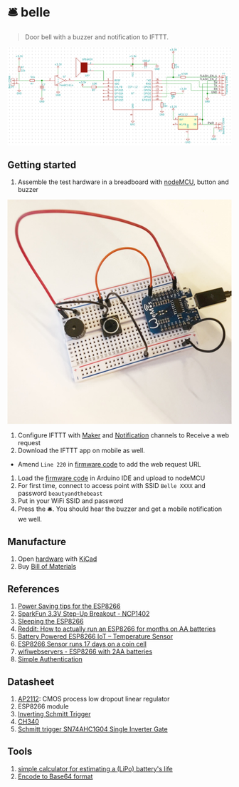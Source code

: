 # 🛎 belle

> Door bell with a buzzer and notification to IFTTT.

![](screenshot.png)

## Getting started

1. Assemble the test hardware in a breadboard with [nodeMCU](http://nodemcu.com/index_en.html), button and buzzer

  ![](breadboard.JPG)
1. Configure IFTTT with [Maker](https://ifttt.com/maker) and [Notification](https://ifttt.com/if_notifications) channels to Receive a web request
1. Download the IFTTT app on mobile as well.
- Amend `Line 220` in [firmware code](firmware/belle.ino#L220) to add the web request URL
1. Load the [firmware code](firmware/belle.ino) in Arduino IDE and upload to nodeMCU
1. For first time, connect to access point with SSID `Belle XXXX` and password `beautyandthebeast`
1. Put in your WiFi SSID and password
1. Press the 🛎. You should hear the buzzer and get a mobile notification we well.

## Manufacture

1. Open [hardware](hardware) with [KiCad](http://kicad-pcb.org/)
1. Buy [Bill of Materials](https://docs.google.com/spreadsheets/d/1m9wsQ8mQkDeZknwRr8GEDQU02FGcmrBqXRizbyn6Ccs/pubhtml)

## References

1. [Power Saving tips for the ESP8266](https://github.com/z2amiller/sensorboard/blob/master/PowerSaving.md)
1. [SparkFun 3.3V Step-Up Breakout - NCP1402](https://www.sparkfun.com/products/10967)
1. [Sleeping the ESP8266](http://www.esp8266.com/wiki/doku.php?id=esp8266_power_usage)
1. [Reddit: How to actually run an ESP8266 for months on AA batteries](https://www.reddit.com/r/esp8266/comments/4gmkfl/how_to_actually_run_an_esp8266_for_months_on_aa/)
1. [Battery Powered ESP8266 IoT – Temperature Sensor](http://homecircuits.eu/blog/battery-powered-esp8266-iot-logger/)
1. [ESP8266 Sensor runs 17 days on a coin cell](https://www.youtube.com/watch?v=IYuYTfO6iOs)
1. [wifiwebservers - ESP8266 with 2AA batteries](http://www.arduinesp.com/wifiwebserver)
1. [Simple Authentication](https://github.com/esp8266/Arduino/blob/4897e0006b5b0123a2fa31f67b14a3fff65ce561/libraries/ESP8266WebServer/examples/SimpleAuthentification/SimpleAuthentification.ino)

## Datasheet

1. [AP2112](https://cdn-shop.adafruit.com/product-files/2471/AP2112.pdf): CMOS process low dropout linear regulator
1. ESP8266 module
1. [Inverting Schmitt Trigger](http://www.ti.com/lit/ds/symlink/sn74ahc1g04.pdf)
1. [CH340](https://www.olimex.com/Products/Breadboarding/BB-CH340T/resources/CH340DS1.PDF)
1. [Schmitt trigger SN74AHC1G04 Single Inverter Gate](http://www.ti.com/lit/ds/symlink/sn74ahc1g04.pdf)

## Tools

1. [simple calculator for estimating a (LiPo) battery's life](http://battery-life.of-things.de/battery-life-calculator.php)
1. [Encode to Base64 format](https://www.base64encode.org/)
